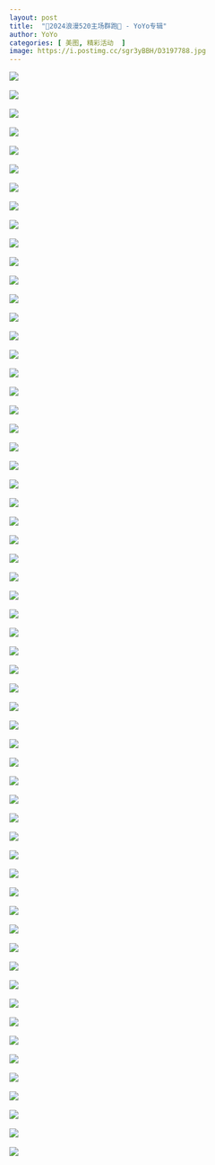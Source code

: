 ```yaml
---
layout: post
title:  "🌹2024浪漫520主场群跑🌹 - YoYo专辑"
author: YoYo
categories: [ 美图, 精彩活动  ]
image: https://i.postimg.cc/sgr3yBBH/D3197788.jpg
---
```


![](https://i.postimg.cc/mDtsVCqk/D3197791.jpg)<br/><br/>
![](https://i.postimg.cc/QM6Dp0fv/D3197801.jpg)<br/><br/>
![](https://i.postimg.cc/HLWHcf9Q/D3197807.jpg)<br/><br/>
![](https://i.postimg.cc/BnB4vqHS/D3197808.jpg)<br/><br/>
![](https://i.postimg.cc/1t2Zd4hH/D3197810.jpg)<br/><br/>
![](https://i.postimg.cc/sxWRCy3R/D3197811.jpg)<br/><br/>
![](https://i.postimg.cc/X7MbcZgN/D3197813.jpg)<br/><br/>
![](https://i.postimg.cc/wxRzm5Lb/D3197816.jpg)<br/><br/>
![](https://i.postimg.cc/Kvny9Z9P/D3197820.jpg)<br/><br/>
![](https://i.postimg.cc/CxSpXWtW/D3197826.jpg)<br/><br/>
![](https://i.postimg.cc/dV6cY5cD/D3197832.jpg)<br/><br/>
![](https://i.postimg.cc/k553XW7s/D3197834.jpg)<br/><br/>
![](https://i.postimg.cc/q7ZftgRT/D3197836.jpg)<br/><br/>
![](https://i.postimg.cc/FRfM0mdJ/D3197841.jpg)<br/><br/>
![](https://i.postimg.cc/Hxff2KXv/D3197842.jpg)<br/><br/>
![](https://i.postimg.cc/kMSr4JP0/D3197845.jpg)<br/><br/>
![](https://i.postimg.cc/ZnpXDcLb/D3197847.jpg)<br/><br/>
![](https://i.postimg.cc/QxZ2K2XH/D3197857.jpg)<br/><br/>
![](https://i.postimg.cc/c47VRFHT/D3197867.jpg)<br/><br/>
![](https://i.postimg.cc/bw3WMd1t/D3197868.jpg)<br/><br/>
![](https://i.postimg.cc/8z1xtLfG/D3197869.jpg)<br/><br/>
![](https://i.postimg.cc/9f0KjVBN/D3197870.jpg)<br/><br/>
![](https://i.postimg.cc/mrnqLqXZ/D3197871.jpg)<br/><br/>
![](https://i.postimg.cc/mkf5M9W0/D3197873.jpg)<br/><br/>
![](https://i.postimg.cc/NMrn54S6/D3197874.jpg)<br/><br/>
![](https://i.postimg.cc/qqsZG7kg/D3197875.jpg)<br/><br/>
![](https://i.postimg.cc/jdT1SyXf/D3197878.jpg)<br/><br/>
![](https://i.postimg.cc/dt9xkDHx/D3197881.jpg)<br/><br/>
![](https://i.postimg.cc/SQC54gWq/D3197886.jpg)<br/><br/>
![](https://i.postimg.cc/mg26QRK2/D3197889.jpg)<br/><br/>
![](https://i.postimg.cc/wB1fG26C/D3197893.jpg)<br/><br/>
![](https://i.postimg.cc/hGNyWmvf/D3197905.jpg)<br/><br/>
![](https://i.postimg.cc/nV4dgCJh/D3197907.jpg)<br/><br/>
![](https://i.postimg.cc/prHsytDv/D3197914.jpg)<br/><br/>
![](https://i.postimg.cc/BbBMKwgK/D3197916.jpg)<br/><br/>
![](https://i.postimg.cc/sxsJs4rD/D3197922.jpg)<br/><br/>
![](https://i.postimg.cc/G2YMcpTz/D3197922-2.jpg)<br/><br/>
![](https://i.postimg.cc/jdR8btxQ/D3197924.jpg)<br/><br/>
![](https://i.postimg.cc/7Z6m59T5/D3197926.jpg)<br/><br/>
![](https://i.postimg.cc/GhzX3V90/D3197928.jpg)<br/><br/>
![](https://i.postimg.cc/pL6kzjDq/D3197931.jpg)<br/><br/>
![](https://i.postimg.cc/9M3pNjg9/D3197938.jpg)<br/><br/>
![](https://i.postimg.cc/jjncXjcK/D3197939.jpg)<br/><br/>
![](https://i.postimg.cc/G2kjWS65/D3197942.jpg)<br/><br/>
![](https://i.postimg.cc/2yG76Lkd/D3197943.jpg)<br/><br/>
![](https://i.postimg.cc/44Q5wq6K/D3197944.jpg)<br/><br/>
![](https://i.postimg.cc/fTWvPCC8/D3197951.jpg)<br/><br/>
![](https://i.postimg.cc/Pr6MnDFT/D3197952.jpg)<br/><br/>
![](https://i.postimg.cc/pL4YpHHS/D3197953.jpg)<br/><br/>
![](https://i.postimg.cc/jSL4xjGN/D3197956.jpg)<br/><br/>
![](https://i.postimg.cc/76y3nnbM/D3197959.jpg)<br/><br/>
![](https://i.postimg.cc/KYT7THc8/D3197963.jpg)<br/><br/>
![](https://i.postimg.cc/MH61hZ7n/D3197964.jpg)<br/><br/>
![](https://i.postimg.cc/3RCgS0vM/D3197965.jpg)<br/><br/>
![](https://i.postimg.cc/90LyV3bJ/D3197967.jpg)<br/><br/>
![](https://i.postimg.cc/HWzwb5mX/D3197969.jpg)<br/><br/>
![](https://i.postimg.cc/gk0vsJc5/D3197971.jpg)<br/><br/>
![](https://i.postimg.cc/3x42McvF/D3197972.jpg)<br/><br/>
![](https://i.postimg.cc/tCmFMjYg/D3197973.jpg)<br/><br/>
